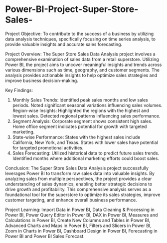 # Power-BI-Project-Super-Store-Sales-
Project Objective:
To contribute to the success of a business by utilizing data analysis techniques, specifically focusing on time series analysis, to provide valuable insights and accurate sales forecasting. 

Project Overview:
The Super Store Sales Data Analysis project involves a comprehensive examination of sales data from a retail superstore. Utilizing Power BI, the project aims to uncover meaningful insights and trends across various dimensions such as time, geography, and customer segments. The analysis provides actionable insights to help optimize sales strategies and improve business decision-making.

Key Findings:
1. Monthly Sales Trends: Identified peak sales months and low sales periods.
Noted significant seasonal variations influencing sales volumes.
Region-wise Insights: Highlighted the regions with the highest and lowest sales. Detected regional patterns influencing sales performance.
2. Segment Analysis: Corporate segment shows consistent high sales.
Home office segment indicates potential for growth with targeted marketing.
3. State-wise Performance: States with the highest sales include California, New York, and Texas. States with lower sales have potential for targeted promotional activities.
4. Sales Forecasting: Utilized historical data to predict future sales trends.
Identified months where additional marketing efforts could boost sales.

Conclusion:
The Super Store Sales Data Analysis project successfully leverages Power BI to transform raw sales data into valuable insights. By analyzing sales from multiple perspectives, the project provides a clear understanding of sales dynamics, enabling better strategic decisions to drive growth and profitability. This comprehensive analysis serves as a foundational tool for the superstore to optimize its sales strategies, improve customer targeting, and enhance overall business performance.

Project Learning: Import Data in Power BI, Data Cleaning & Processing in Power BI, Power Query Editor in Power BI, DAX in Power BI, Measures and Calculations in Power BI, Create New Columns and Tables in Power BI, Advanced Charts and Maps in Power BI, Filters and Slicers in Power BI, Zoom in Charts in Power BI, Dashboard Design in Power BI, Forecasting in Power BI and Power BI Sales Forecast.
